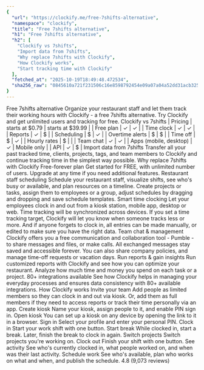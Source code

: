 ```yaml
---
{
  "url": "https://clockify.me/free-7shifts-alternative",
  "namespace": "clockify",
  "title": "Free 7shifts alternative",
  "h1": "Free 7shifts alternative",
  "h2": [
    "Clockify vs 7shifts",
    "Import data from 7shifts",
    "Why replace 7shifts with Clockify",
    "How Clockify works",
    "Start tracking time with Clockify"
  ],
  "fetched_at": "2025-10-19T18:49:48.472534",
  "sha256_raw": "0845610a721f231506c16e8598792454e09a07a04a52dd31acb325b01f54050a"
}
---
```


Free 7shifts alternative
Organize your restaurant staff and let them track their working hours with Clockify - a free 7shifts alternative. Try Clockify and get unlimited users and tracking for free.
Clockify vs 7shifts
| Pricing | starts at $0.79 | starts at $39.99 |
| Free plan | ✓ | ✓ |
| Time clock | ✓ | ✓ |
| Reports | ✓ | $ |
| Scheduling | $ | ✓ |
| Overtime alerts | $ | $ |
| Time off | $ | ✓ |
| Hourly rates | $ | |
| Team chat | ✓ | ✓ |
| Apps (mobile, desktop) | ✓ | Mobile only |
| API | ✓ | $ |
Import data from 7shifts
Transfer all your past tracked time, clients, projects, tags, and team members to Clockify and continue tracking time in the simplest way possible.
Why replace 7shifts with Clockify
Free-forever plan
Get started for FREE, with unlimited number of users. Upgrade at any time if you need additional features.
Restaurant staff scheduling
Schedule your restaurant staff, visualize shifts, see who's busy or available, and plan resources on a timeline.
Create projects or tasks, assign them to employees or a group, adjust schedules by dragging and dropping and save schedule templates.
Smart time clocking
Let your employees clock in and out from a kiosk station, mobile app, desktop or web. Time tracking will be synchronized across devices.
If you set a time tracking target, Clockify will let you know when someone tracks less or more. And if anyone forgets to clock in, all entries can be made manually, or edited to make sure you have the right data.
Team chat & management
Clockify offers you a free communication and collaboration tool - Pumble - to share messages and files, or make calls. All exchanged messages stay saved and accessible forever.
You can also share company policies, and manage time-off requests or vacation days.
Run reports & gain insights
Run customized reports with Clockify and see how you can optimize your restaurant. Analyze how much time and money you spend on each task or a project.
80+ integrations available
See how Clockify helps in managing your everyday processes and ensures data consistency with 80+ available integrations.
How Clockify works
Invite your team
Add people as limited members so they can clock in and out via kiosk. Or, add them as full members if they need to access reports or track their time personally via an app.
Create kiosk
Name your kiosk, assign people to it, and enable PIN sign in.
Open kiosk
You can set up a kiosk on any device by opening the link to it in a browser.
Sign in
Select your profile and enter your personal PIN.
Clock in
Start your work shift with one button.
Start break
While clocked in, start a break. Later, finish the break to clock in again.
Switch projects
Switch projects you're working on.
Clock out
Finish your shift with one button.
See activity
See who's currently clocked in, what people worked on, and when was their last activity.
Schedule work
See who's available, plan who works on what and when, and publish the schedule.
4.8 (9,073 reviews)